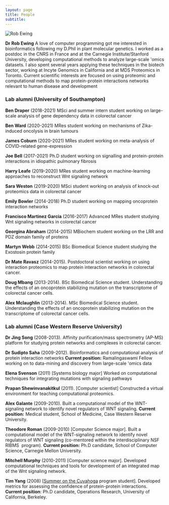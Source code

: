 ```yaml
---
layout: page
title: People
subtitle:
---
```




![Rob Ewing](http://www.ewinglab.org/data/uploads/ewinglab-tree-collage.png)

**Dr Rob Ewing** A love of computer programming got me interested in bioinformatics following my D.Phil in plant molecular genetics. I worked as a postdoc in the CNRS in France and at the Carnegie Institute/Stanford University, developing computational methods to analyze large-scale 'omics datasets. I also spent several years applying these techniques in the biotech sector, working at Incyte Genomics in California and at MDS Proteomics in Toronto. Current scientific interests are focused on using proteomic and computational methods to map protein-protein interactions networks relevant to human disease and development


### Lab alumni (University of Southampton)

**Ben Draper** (2018-2021) MSci and summer intern student working on large-scale analysis of gene dependency data in colorectal cancer

**Ben Ward** (2020-2021) MRes student working on mechanisms of Zika-induced oncolysis in brain tumours

**James Coburn** (2020-2021) MRes student working on meta-analysis of COVID-related gene-expression

**Joe Bell** (2017-2021) Ph.D student working on signalling and protein-protein interactions in idiopathic pulmonary fibrosis

**Harry Leafe** (2019-2020) MRes student working on machine-learning approaches to reconstruct Wnt signaling network

**Sara Weston** (2019-2020) MSci student working on analysis of knock-out proteomics data in colorectal cancer

**Emily Bowler** (2014-2018) Ph.D student working on mapping oncoprotein interaction networks

**Francisco Martinez Garcia** (2016-2017) Advanced MRes student studying Wnt signaling networks in colorectal cancer

**Georgina Abraham** (2014-2015) MBiochem student working on the LRR and PDZ domain family of proteins

**Martyn Webb** (2014-2015) BSc Biomedical Science student studying the Exostosin protein family

**Dr Mate Ravasz** (2014-2015). Postdoctoral scientist working on using interaction proteomics to map protein interaction networks in colorectal cancer.

**Doug Mbang** (2013-2014). BSc Biomedical Science student. Understanding the effects of an oncoprotein stabilizing mutation on the transcriptome of colorectal cancer cells.

**Alex Mclaughlin** (2013-2014). MSc Biomedical Science student. Understanding the effects of an oncoprotein stabilizing mutation on the transcriptome of colorectal cancer cells.

### Lab alumni (Case Western Reserve University)

**Dr Jing Song** (2008-2013). Affinity purification/mass spectrometry (AP-MS) platform for studying protein networks and complexes in colorectal cancer.

**Dr Sudipto Saha** (2009-2012). Bioinformatics and computational analysis of protein interaction networks **Current position:** Ramalingaswami Fellow working on to data-mining and discovery from large-scale 'omics data

**Elena Svenson** (2011) \[Systems biology major\] Worked on computational techniques for integrating mutations with signaling pathways

**Prapan Shewinvanakitkul** (2011). \[Computer scientist\] Constructed a virtual environment for teaching computational proteomics.

**Alex Galante** (2009-2010). Built a computational model of the WNT-signaling network to identify novel regulators of WNT signaling. **Current position:** Medical student, School of Medicine, Case Western Reserve University.

**Theodore Roman** (2009-2010) \[Computer Science major\]. Built a computational model of the WNT-signaling network to identify novel regulators of WNT signaling (co-mentored within the interdisciplinary NSF RIBMS  program). **Current position:** Ph.D candidate, School of Computer Science, Carnegie Mellon University.

**Mitchell Murphy** (2010-2011) \[Computer science major\]. Developed computational techniques and tools for development of an integrated map of the Wnt signaling network.


**Tim Yang** (2008) \[[Summer on the Cuyahoga](http://www.summeronthecuyahoga.com/) program student\]. Developed metrics for assessing the confidence of protein-protein interactions. **Current position**: Ph.D candidate, Operations Research, University of California, Berkeley.

